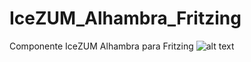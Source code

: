 # IceZUM_Alhambra_Fritzing
Componente IceZUM Alhambra para Fritzing
![alt text](https://github.com/lobotic/IceZUM_Alhambra_Fritzing/blob/master/Recursos/01.jpg)

